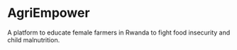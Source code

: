 # AgriEmpower
A platform to educate female farmers in Rwanda to fight food insecurity and child malnutrition.
